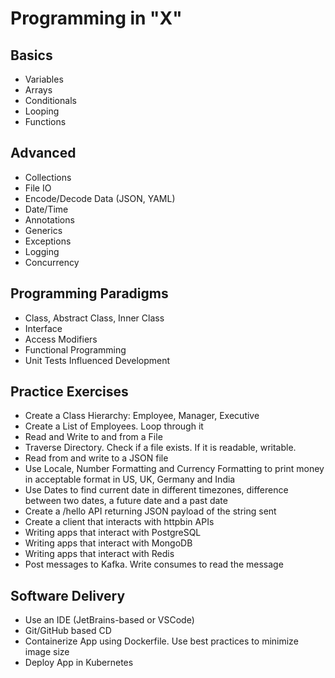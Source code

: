 # Programming in "X"

## Basics
- Variables
- Arrays
- Conditionals 
- Looping
- Functions

## Advanced
- Collections
- File IO
- Encode/Decode Data (JSON, YAML)
- Date/Time
- Annotations
- Generics
- Exceptions
- Logging
- Concurrency

## Programming Paradigms
- Class, Abstract Class, Inner Class
- Interface
- Access Modifiers
- Functional Programming
- Unit Tests Influenced Development

## Practice Exercises
- Create a Class Hierarchy: Employee, Manager, Executive
- Create a List of Employees. Loop through it
- Read and Write to and from a File
- Traverse Directory. Check if a file exists. If it is readable, writable.
- Read from and write to a JSON file
- Use Locale, Number Formatting and Currency Formatting to print money in acceptable format in US, UK, Germany and India 
- Use Dates to find current date in different timezones, difference between two dates, a future date and a past date
- Create a /hello API returning JSON payload of the string sent
- Create a client that interacts with httpbin APIs
- Writing apps that interact with PostgreSQL
- Writing apps that interact with MongoDB
- Writing apps that interact with Redis
- Post messages to Kafka. Write consumes to read the message

## Software Delivery
- Use an IDE (JetBrains-based or VSCode)
- Git/GitHub based CD
- Containerize App using Dockerfile. Use best practices to minimize image size
- Deploy App in Kubernetes